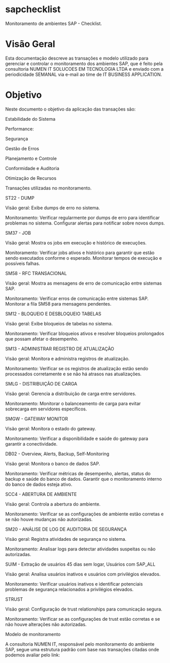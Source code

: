 # sapchecklist

Monitoramento de ambientes SAP - Checklist.

 

 

# Visão Geral 

 

Esta documentação descreve as transações e modelo utilizado para gerenciar e controlar o monitoramento dos ambientes SAP, que é feito pela consultoria NUMEN IT SOLUCOES EM TECNOLOGIA LTDA e enviado com a periodicidade SEMANAL via e-mail ao time de IT BUSINESS APPLICATION. 

 

 


# Objetivo 

 

Neste documento o objetivo da aplicação das transações são:  

 

Estabilidade do Sistema 

 

Performance: 

 

Segurança 

 

Gestão de Erros 

 

Planejamento e Controle 

 

Conformidade e Auditoria 

 

Otimização de Recursos  

 

 

 

 

Transações utilizadas no monitoramento. 

 

ST22 - DUMP 

Visão geral: Exibe dumps de erro no sistema. 

Monitoramento: Verificar regularmente por dumps de erro para identificar problemas no sistema. Configurar alertas para notificar sobre novos dumps. 

 

SM37 - JOB 

Visão geral: Mostra os jobs em execução e histórico de execuções. 

Monitoramento: Verificar jobs ativos e histórico para garantir que estão sendo executados conforme o esperado. Monitorar tempos de execução e possíveis falhas. 

 

SM58 - RFC TRANSACIONAL 

Visão geral: Mostra as mensagens de erro de comunicação entre sistemas SAP. 

Monitoramento: Verificar erros de comunicação entre sistemas SAP. Monitorar a fila SM58 para mensagens pendentes. 

 

SM12 - BLOQUEIO E DESBLOQUEIO TABELAS 

Visão geral: Exibe bloqueios de tabelas no sistema. 

Monitoramento: Verificar bloqueios ativos e resolver bloqueios prolongados que possam afetar o desempenho. 

 

 

 

 

 

SM13 - ADMINISTRAR REGISTRO DE ATUALIZAÇÃO 

Visão geral: Monitora e administra registros de atualização. 

Monitoramento: Verificar se os registros de atualização estão sendo processados      corretamente e se não há atrasos nas atualizações. 

 

SMLG - DISTRIBUIÇÃO DE CARGA 

Visão geral: Gerencia a distribuição de carga entre servidores. 

Monitoramento: Monitorar o balanceamento de carga para evitar sobrecarga em servidores específicos. 

 

SMGW - GATEWAY MONITOR 

Visão geral: Monitora o estado do gateway. 

Monitoramento: Verificar a disponibilidade e saúde do gateway para garantir a conectividade. 

 

DB02 - Overview, Alerts, Backup, Self-Monitoring 

Visão geral: Monitora o banco de dados SAP. 

Monitoramento: Verificar métricas de desempenho, alertas, status do backup e saúde do banco de dados. Garantir que o monitoramento interno do banco de dados esteja ativo. 

 

SCC4 - ABERTURA DE AMBIENTE 

Visão geral: Controla a abertura do ambiente. 

Monitoramento: Verificar se as configurações de ambiente estão corretas e se não houve mudanças não autorizadas. 

 

SM20 - ANÁLISE DE LOG DE AUDITORIA DE SEGURANÇA 

Visão geral: Registra atividades de segurança no sistema. 

Monitoramento: Analisar logs para detectar atividades suspeitas ou não autorizadas. 

SUIM - Extração de usuários 45 dias sem logar, Usuários com SAP_ALL 

Visão geral: Analisa usuários inativos e usuários com privilégios elevados. 

Monitoramento: Verificar usuários inativos e identificar potenciais problemas de segurança relacionados a privilégios elevados. 

 

STRUST 

Visão geral: Configuração de trust relationships para comunicação segura. 

Monitoramento: Verificar se as configurações de trust estão corretas e se não houve alterações não autorizadas. 

 

Modelo de monitoramento 

 

A consultoria NUMEN IT, responsável pelo monitoramento do ambiente SAP, segue uma estrutura padrão com base nas transações citadas onde podemos avaliar pelo link: 
